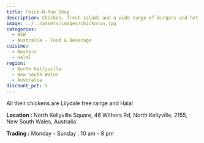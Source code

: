 ```yaml
---
title: Chick-N-Run Shop
description: Chicken, fresh salads and a wide range of burgers and hot food
image: ../../assets/images/chicknrun.jpg
categories:
  - NSW
  - Australia - Food & Beverage
cuisine:
  - Western
  - Halal
region:
  - North Kellyville
  - New South Wales
  - Australia
discount_pct: 5
---
```

All their chickens are Lilydale free range and Halal

**Location :** North Kellyville Square, 46 Withers Rd, North Kellyville, 2155, New South Wales, Australia

**Trading :** Monday - Sunday : 10 am - 8 pm

